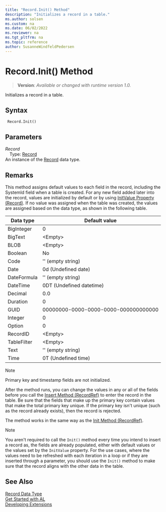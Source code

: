 ```yaml
---
title: "Record.Init() Method"
description: "Initializes a record in a table."
ms.author: solsen
ms.custom: na
ms.date: 06/02/2022
ms.reviewer: na
ms.tgt_pltfrm: na
ms.topic: reference
author: SusanneWindfeldPedersen
---
```

[//]: # (START>DO_NOT_EDIT)
[//]: # (IMPORTANT:Do not edit any of the content between here and the END>DO_NOT_EDIT.)
[//]: # (Any modifications should be made in the .xml files in the ModernDev repo.)
# Record.Init() Method
> **Version**: _Available or changed with runtime version 1.0._

Initializes a record in a table.


## Syntax
```AL
 Record.Init()
```

## Parameters
*Record*  
&emsp;Type: [Record](record-data-type.md)  
An instance of the [Record](record-data-type.md) data type.  


[//]: # (IMPORTANT: END>DO_NOT_EDIT)

## Remarks  

This method assigns default values to each field in the record, including the SystemId field when a table is created. For any new field added later into the record, values are initialized by default or by using [InitValue Property (Record)](../../properties/devenv-initvalue-property.md). If no value was assigned when the table was created, the values are assigned based on the data type, as shown in the following table.

  
|Data type|Default value|  
|---------|-------------------|  
|BigInteger|0|  
|BigText|\<Empty>|  
|BLOB|\<Empty>|  
|Boolean|No|  
|Code|'' \(empty string\)|  
|Date|0d \(Undefined date\)|  
|DateFormula|'' \(empty string\)|  
|DateTime|0DT \(Undefined datetime\)|  
|Decimal|0.0|  
|Duration|0|  
|GUID|00000000-0000-0000-0000-000000000000|  
|Integer|0|  
|Option|0|  
|RecordID|\<Empty>|  
|TableFilter|\<Empty>|  
|Text|'' \(empty string\)|  
|Time|0T \(Undefined time\)|  
  
> [!NOTE]  
> Primary key and timestamp fields are not initialized.  
 
After the method runs, you can change the values in any or all of the fields before you call the [Insert Method (RecordRef)](../recordref/recordref-insert--method.md) to enter the record in the table. Be sure that the fields that make up the primary key contain values that make the total primary key unique. If the primary key isn't unique (such as the record already exists), then the record is rejected.  
  
The method works in the same way as the [Init Method (RecordRef)](../recordref/recordref-init-method.md).  

> [!NOTE]  
> You aren't required to call the `Init()` method every time you intend to insert a record as, the fields are already populated, either with default values or the values set by the `InitValue` property. For the use cases, where the values need to be refreshed with each iteration in a loop or if they are inserted through a parameter, you should use the `Init()` method to make sure that the record aligns with the other data in the table.

## See Also

[Record Data Type](record-data-type.md)  
[Get Started with AL](../../devenv-get-started.md)  
[Developing Extensions](../../devenv-dev-overview.md)